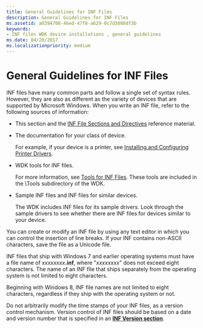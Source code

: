 ```yaml
---
title: General Guidelines for INF Files
description: General Guidelines for INF Files
ms.assetid: a0394708-46ed-47f8-a629-0c7d3088df3b
keywords:
- INF files WDK device installations , general guidelines
ms.date: 04/20/2017
ms.localizationpriority: medium
---
```


# General Guidelines for INF Files





INF files have many common parts and follow a single set of syntax rules. However, they are also as different as the variety of devices that are supported by Microsoft Windows. When you write an INF file, refer to the following sources of information:

-   This section and the [INF File Sections and Directives](inf-file-sections-and-directives.md) reference material.

-   The documentation for your class of device.

    For example, if your device is a printer, see [Installing and Configuring Printer Drivers](https://msdn.microsoft.com/library/windows/hardware/ff551648).

-   WDK tools for INF files.

    For more information, see [Tools for INF Files](https://msdn.microsoft.com/library/windows/hardware/ff552956). These tools are included in the \\Tools subdirectory of the WDK.

-   Sample INF files and INF files for similar devices.

    The WDK includes INF files for its sample drivers. Look through the sample drivers to see whether there are INF files for devices similar to your device.

You can create or modify an INF file by using any text editor in which you can control the insertion of line breaks. If your INF contains non-ASCII characters, save the file as a Unicode file.

INF files that ship with Windows 7 and earlier operating systems must have a file name of <em>xxxxxxxx</em>**.inf**, where "*xxxxxxxx*" does not exceed eight characters. The name of an INF file that ships separately from the operating system is not limited to eight characters.

Beginning with Windows 8, INF file names are not limited to eight characters, regardless if they ship with the operating system or not.

Do not arbitrarily modify the time stamps of your INF files, as a version control mechanism. Version control of INF files should be based on a date and version number that is specified in an [**INF Version section**](inf-version-section.md).

 

 





